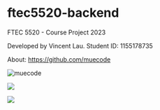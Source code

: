 # ftec5520-backend
FTEC 5520 - Course Project 2023

Developed by Vincent Lau.
Student ID: 1155178735

About: https://github.com/muecode
<p align="left"><img src="https://github-readme-stats-sigma-five.vercel.app/api/top-langs/?username=muecode&theme=onedark&layout=compact&langs_count=10" alt="muecode" /></p>
<p align="left"><img src="https://github-readme-stats-sigma-five.vercel.app/api?username=muecode&theme=onedark" /></p>
<p align="left" ><img src="https://github-readme-stats-sigma-five.vercel.app/api/pin/?username=muecode&repo=ftec5520-backend&show_owner=true&theme=onedark" /></p>
